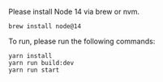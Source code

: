 Please install Node 14 via brew or nvm.
```
brew install node@14
```

To run, please run the following commands:
```
yarn install
yarn run build:dev
yarn run start
```